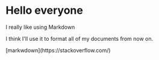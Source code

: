 # Hello everyone
<p>I really like using Markdown </p>
<p>I think I'll use it to format all of my documents from now on.</p>
[markwdown](https://stackoverflow.com/)